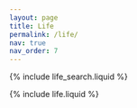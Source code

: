 ```yaml
---
layout: page
title: Life
permalink: /life/
nav: true
nav_order: 7
---
```


{% include life_search.liquid %}

{% include life.liquid %}
